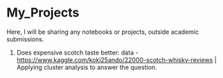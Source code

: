 # My_Projects
Here, I will be sharing any notebooks or projects, outside academic submissions.
1. Does expensive scotch taste better: data - https://www.kaggle.com/koki25ando/22000-scotch-whisky-reviews | Applying cluster analysis to answer the question.
